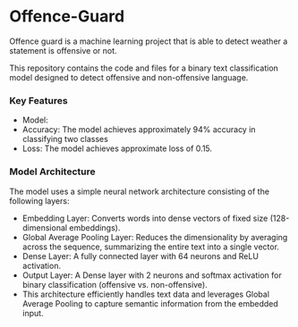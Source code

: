 # Offence-Guard
Offence guard is a machine learning project that is able to detect weather a statement is offensive or not.


This repository contains the code and files for a binary text classification model designed to detect offensive and non-offensive language.

### Key Features

* Model:
* Accuracy: The model achieves approximately 94% accuracy in classifying two classes
* Loss: The model achieves approximate loss of 0.15.

### Model Architecture
The model uses a simple neural network architecture consisting of the following layers:

* Embedding Layer: Converts words into dense vectors of fixed size (128-dimensional embeddings).
* Global Average Pooling Layer: Reduces the dimensionality by averaging across the sequence, summarizing the entire text into a single vector.
* Dense Layer: A fully connected layer with 64 neurons and ReLU activation.
* Output Layer: A Dense layer with 2 neurons and softmax activation for binary classification (offensive vs. non-offensive).
* This architecture efficiently handles text data and leverages Global Average Pooling to capture semantic information from the embedded input.

